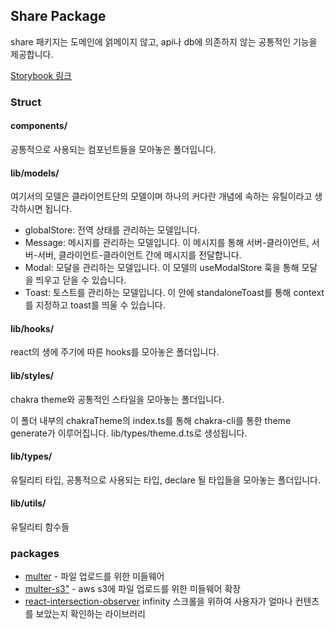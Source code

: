 ## Share Package

share 패키지는 도메인에 얽메이지 않고, api나 db에 의존하지 않는 공통적인 기능을 제공합니다.

[Storybook 링크](https://dothis-projects-share-git-deploy-dothis.vercel.app/)

### Struct

#### components/

공통적으로 사용되는 컴포넌트들을 모아놓은 폴더입니다.

#### lib/models/

여기서의 모델은 클라이언트단의 모델이며 하나의 커다란 개념에 속하는 유틸이라고 생각하시면 됩니다.

- globalStore: 전역 상태를 관리하는 모델입니다.
- Message: 메시지를 관리하는 모델입니다. 이 메시지를 통해 서버-클라이언트, 서버-서버, 클라이언트-클라이언트 간에 메시지를 전달합니다.
- Modal: 모달을 관리하는 모델입니다. 이 모델의 useModalStore 훅을 통해 모달을 띄우고 닫을 수 있습니다.
- Toast: 토스트를 관리하는 모델입니다. 이 안에 standaloneToast를 통해 context를 지정하고 toast를 띄울 수 있습니다.

#### lib/hooks/

react의 생에 주기에 따른 hooks를 모아놓은 폴더입니다.

#### lib/styles/

chakra theme와 공통적인 스타일을 모아놓는 폴더입니다.

이 폴더 내부의 chakraTheme의 index.ts를 통해 chakra-cli를 통한 theme generate가 이루어집니다.
lib/types/theme.d.ts로 생성됩니다.

#### lib/types/

유틸리티 타입, 공통적으로 사용되는 타입, declare 될 타입들을 모아놓는 폴더입니다.

#### lib/utils/

유틸리티 함수들

### packages

- [multer](https://www.npmjs.com/package/multer) - 파일 업로드를 위한 미들웨어
- [multer-s3"](https://www.npmjs.com/package/multer-s3) - aws s3에 파일 업로드를 위한 미들웨어 확장
- [react-intersection-observer](https://github.com/thebuilder/react-intersection-observer) infinity 스크롤을 위하여 사용자가 얼마나
  컨텐츠를 보았는지 확인하는 라이브러리

